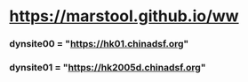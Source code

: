 # https://marstool.github.io/ww

### dynsite00 = "https://hk01.chinadsf.org"
### dynsite01 = "https://hk2005d.chinadsf.org"
